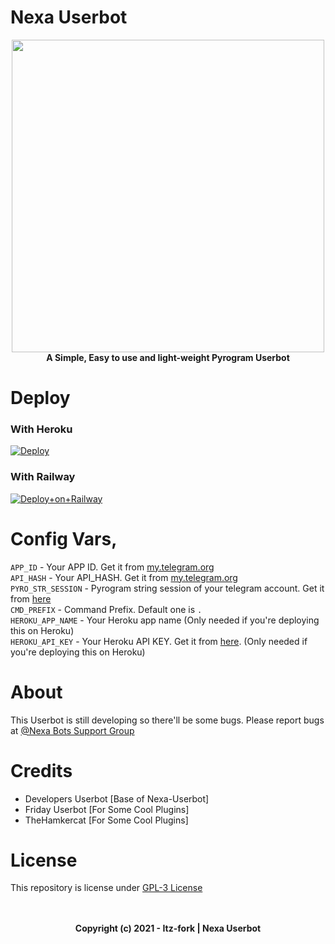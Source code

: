 # Nexa Userbot

<p align="center">
  <a href="#"><img src="https://telegra.ph/file/a2471aa31028b2c429390.jpg" width="500" height="500"></a> </br>
  <b>A Simple, Easy to use and light-weight Pyrogram Userbot</b>
</p>

# Deploy
### With Heroku
[![Deploy](https://www.herokucdn.com/deploy/button.svg)](https://heroku.com/deploy?template=https://github.com/Itz-fork/Nexa-Userbot)

### With Railway
[![Deploy+on+Railway](https://railway.app/button.svg)](https://railway.app/new/template?template=https://github.com/Itz-fork/Nexa-Userbot&envs=APP_ID,API_HASH,PYRO_STR_SESSION,CMD_PREFIX)

# Config Vars,

`APP_ID` - Your APP ID. Get it from [my.telegram.org](my.telegram.org) </br>
`API_HASH` - Your API_HASH. Get it from [my.telegram.org](my.telegram.org) </br>
`PYRO_STR_SESSION` - Pyrogram string session of your telegram account. Get it from [here](https://replit.com/@Itz-fork/Nexa-UserbotStrGen) </br>
`CMD_PREFIX` - Command Prefix. Default one is `.` </br>
`HEROKU_APP_NAME` - Your Heroku app name (Only needed if you're deploying this on Heroku) </br>
`HEROKU_API_KEY` - Your Heroku API KEY. Get it from [here](https://dashboard.heroku.com/account). (Only needed if you're deploying this on Heroku)

# About
This Userbot is still developing so there'll be some bugs. Please report bugs at [@Nexa Bots Support Group](https://t.me/Nexa_bots)

# Credits
- Developers Userbot [Base of Nexa-Userbot]
- Friday Userbot [For Some Cool Plugins]
- TheHamkercat [For Some Cool Plugins]

# License
This repository is license under [GPL-3 License](https://github.com/Itz-fork/Nexa-Userbot/blob/master/LICENSE)

<p align="center">
  </br></br>
  <b>Copyright (c) 2021 - Itz-fork | Nexa Userbot</b>
</p>
